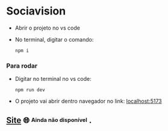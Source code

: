 # Sociavision

- Abrir o projeto no vs code
- No terminal, digitar o comando:

  ```shell
  npm i
  ```

### Para rodar

- Digitar no terminal no vs code:
  
  ```shell
  npm run dev
  ```

- O projeto vai abrir dentro navegador no link: [localhost:5173](http://localhost:5173/)

## [Site](https://sociavision-app.web.app/) 🌐 <sup><sub>Ainda não disponível</sub></sup> .
